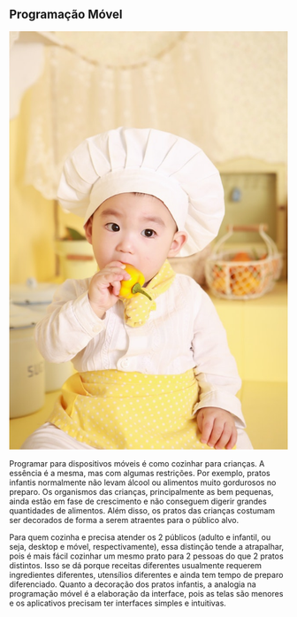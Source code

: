 ## Programação Móvel

![](../assets/prog-movel.jpg)

Programar para dispositivos móveis é como cozinhar para crianças. A essência é a mesma, mas com algumas restrições. Por exemplo, pratos infantis normalmente não levam álcool ou alimentos muito gordurosos no preparo. Os organismos das crianças, principalmente as bem pequenas, ainda estão em fase de crescimento e não conseguem digerir grandes quantidades de alimentos. Além disso, os pratos das crianças costumam ser decorados de forma a serem atraentes para o público alvo.

Para quem cozinha e precisa atender os 2 públicos (adulto e infantil, ou seja, desktop e móvel, respectivamente), essa distinção tende a atrapalhar, pois é mais fácil cozinhar um mesmo prato para 2 pessoas do que 2 pratos distintos. Isso se dá porque receitas diferentes usualmente requerem ingredientes diferentes, utensílios diferentes e ainda tem tempo de preparo diferenciado. Quanto a decoração dos pratos infantis, a analogia na programação móvel é a elaboração da interface, pois as telas são menores e os aplicativos precisam ter interfaces simples e intuitivas.


